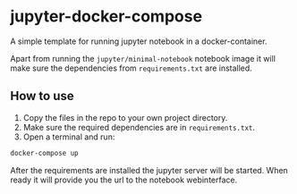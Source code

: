 # jupyter-docker-compose
A simple template for running jupyter notebook in a docker-container.

Apart from running the `jupyter/minimal-notebook` notebook image it will make sure the dependencies from
 `requirements.txt` are installed.
 
 ## How to use
 1. Copy the files in the repo to your own project directory.
 2. Make sure the required dependencies are in `requirements.txt`.
 3. Open a terminal and run:
 ```bash
docker-compose up 
```

After the requirements are installed the jupyter server will be started. When ready it will provide you the url to
 the notebook webinterface.

